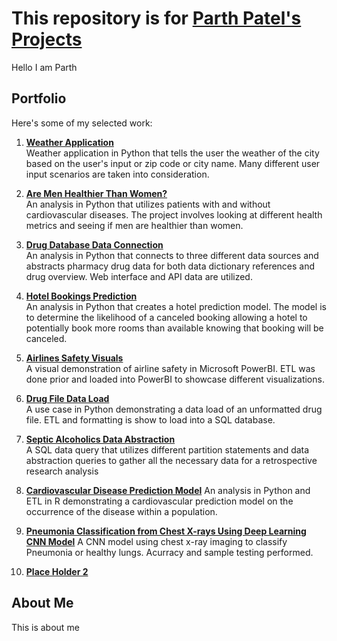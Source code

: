 # This repository is for [**Parth Patel's** Projects](https://github.com/ppatel12345/ParthPatelPortfolio/tree/main)

Hello I am Parth

## Portfolio

Here's some of my selected work:
1. **[Weather Application](https://github.com/ppatel12345/ParthPatelPortfolio/tree/main/WeatherApplication)**  
     Weather application in Python that tells the user the weather of the city based on the user's input or zip code or city name. Many different user input scenarios are taken into consideration.
    
2. **[Are Men Healthier Than Women?](https://github.com/ppatel12345/ParthPatelPortfolio/tree/main/AreMenHealthierThanWomen)**  
     An analysis in Python that utilizes patients with and without cardiovascular diseases. The project involves looking at different health metrics and seeing if men are healthier than women.

3. **[Drug Database Data Connection](https://github.com/ppatel12345/ParthPatelPortfolio/tree/main/DrugDatabaseDataConnection)**  
     An analysis in Python that connects to three different data sources and abstracts pharmacy drug data for both data dictionary references and drug overview. Web interface and API data are utilized. 
    
4. **[Hotel Bookings Prediction](https://github.com/ppatel12345/ParthPatelPortfolio/tree/main/HotelBookingsPrediction)**  
     An analysis in Python that creates a hotel prediction model. The model is to determine the likelihood of a canceled booking allowing a hotel to potentially book more rooms than available knowing that booking will be canceled. 
    
5. **[Airlines Safety Visuals](https://github.com/ppatel12345/ParthPatelPortfolio/tree/main/AirlinesSafetyVisuals)**  
    A visual demonstration of airline safety in Microsoft PowerBI. ETL was done prior and loaded into PowerBI to showcase different visualizations.

6. **[Drug File Data Load](https://github.com/ppatel12345/ParthPatelPortfolio/tree/main/DrugFileDataLoad)**  
 A use case in Python demonstrating a data load of an unformatted drug file. ETL and formatting is show to load into a SQL database. 

7. **[Septic Alcoholics Data Abstraction](https://github.com/ppatel12345/ParthPatelPortfolio/tree/main/SepticAlcoholicsDataAbstraction)**  
 A SQL data query that utilizes different partition statements and data abstraction queries to gather all the necessary data for a retrospective research analysis 

8. **[Cardiovascular Disease Prediction Model](https://github.com/ppatel12345/ParthPatelPortfolio/tree/main/CVDsPredictionModel)** 
 An analysis in Python and ETL in R demonstrating a cardiovascular prediction model on the occurrence of the disease within a population. 

9. **[Pneumonia Classification from Chest X-rays Using Deep Learning CNN Model](https://github.com/ppatel12345/ParthPatelPortfolio/tree/main/WeatherApplication)**
    A CNN model using chest x-ray imaging to classify Pneumonia or healthy lungs. Acurracy and sample testing performed. 

10. **[Place Holder 2](https://github.com/ppatel12345/ParthPatelPortfolio/tree/main/WeatherApplication)**    

## About Me

This is about me
